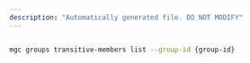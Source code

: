 ```yaml
---
description: "Automatically generated file. DO NOT MODIFY"
---
```


```bash

mgc groups transitive-members list --group-id {group-id}

```